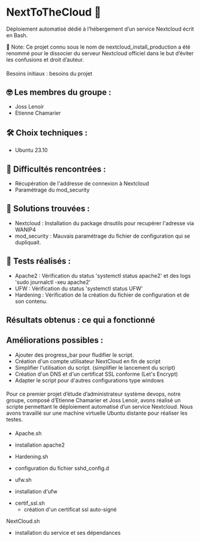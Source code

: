 # NextToTheCloud 🚀

Déploiement automatisé dédié à l’hébergement d’un service Nextcloud écrit en Bash.

📢 Note: Ce projet connu sous le nom de nextcloud_install_production a été renommé pour le dissocier du serveur Nextcloud officiel dans le but d’éviter les confusions et droit d’auteur.

####
Besoins initiaux : besoins du projet

## 🤓 Les membres du groupe : 
* Joss Lenoir
* Etienne Chamarier


 ## 🛠 Choix techniques : 
* Ubuntu 23.10

## 🤬 Difficultés rencontrées : 
* Récupération de l'addresse de connexion à Nextcloud
* Paramétrage du mod_security

## 🤩 Solutions trouvées : 
* Nextcloud : Installation du package dnsutils pour recupérer l'adresse via WANIP4
* mod_security : Mauvais paramétrage du fichier de configuration qui se dupliquait. 

## 🧪 Tests réalisés : 
* Apache2 : Vérification du status 'systemctl status apache2' et des logs 'sudo journalctl -xeu apache2'
* UFW : Vérification du status 'systemctl status UFW'
* Hardening : Vérification de la création du fichier de configuration et de son contenu.



## Résultats obtenus : ce qui a fonctionné

## Améliorations possibles : 
* Ajouter des progress_bar pour fludifier le script.
* Création d'un compte utilisateur NextCloud en fin de script
* Simplifier l'utilisation du script. (simplifier le lancement du script)
* Création d'un DNS et d'un certificat SSL conforme (Let's Encrypt)
* Adapter le script pour d'autres configurations type windows


####
Pour ce premier projet d’étude d’administrateur système devops, notre groupe, composé d’Etienne Chamarier et Joss Lenoir, avons réalisé un scripte permettant le déploiement automatisé d’un service Nextcloud. 
Nous avons travaillé sur une machine virtuelle Ubuntu distante pour réaliser les testes.
####

* Apache.sh
 - installation apache2

* Hardening.sh 
 - configuration du fichier sshd_config.d

* ufw.sh
 - installation d'ufw

* certif_ssl.sh
  - création d'un certificat ssl auto-signé

NextCloud.sh
 - installation du service et ses dépendances
